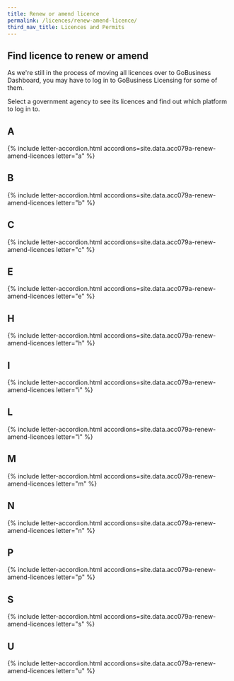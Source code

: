 ```yaml
---
title: Renew or amend licence
permalink: /licences/renew-amend-licence/
third_nav_title: Licences and Permits
---
```


## Find licence to renew or amend

As we're still in the process of moving all licences over to GoBusiness Dashboard, you may have to log in to GoBusiness Licensing for some of them.

Select a government agency to see its licences and find out which platform to log in to.

## A

{% include letter-accordion.html accordions=site.data.acc079a-renew-amend-licences letter="a" %}

## B

{% include letter-accordion.html accordions=site.data.acc079a-renew-amend-licences letter="b" %}

## C

{% include letter-accordion.html accordions=site.data.acc079a-renew-amend-licences letter="c" %}

## E

{% include letter-accordion.html accordions=site.data.acc079a-renew-amend-licences letter="e" %}

## H

{% include letter-accordion.html accordions=site.data.acc079a-renew-amend-licences letter="h" %}

## I

{% include letter-accordion.html accordions=site.data.acc079a-renew-amend-licences letter="i" %}

## L

{% include letter-accordion.html accordions=site.data.acc079a-renew-amend-licences letter="l" %}

## M

{% include letter-accordion.html accordions=site.data.acc079a-renew-amend-licences letter="m" %}

## N

{% include letter-accordion.html accordions=site.data.acc079a-renew-amend-licences letter="n" %}

## P

{% include letter-accordion.html accordions=site.data.acc079a-renew-amend-licences letter="p" %}

## S

{% include letter-accordion.html accordions=site.data.acc079a-renew-amend-licences letter="s" %}

## U

{% include letter-accordion.html accordions=site.data.acc079a-renew-amend-licences letter="u" %}

<script src="/jquery/jquery.min.js"></script>
<script src="/jquery/bp-menu-new-tab.js"></script>
<script src="/jquery/resize-tables.js"></script>
